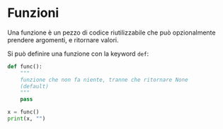 # Funzioni

Una funzione è un pezzo di codice riutilizzabile che può opzionalmente prendere argomenti, e ritornare valori.

Si può definire una funzione con la keyword `def`:

```python
def func():
    """
    funzione che non fa niente, tranne che ritornare None
    (default)
    """
    pass

x = func()
print(x, "")
```